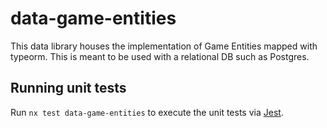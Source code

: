# data-game-entities

This data library houses the implementation of Game Entities mapped with typeorm. This is meant to be used with a relational DB such as Postgres.

## Running unit tests

Run `nx test data-game-entities` to execute the unit tests via [Jest](https://jestjs.io).
